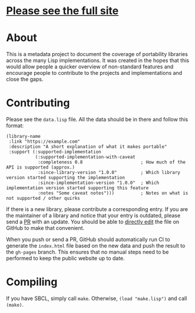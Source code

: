 # [Please see the full site](https://portability.cl/)

# About
This is a metadata project to document the coverage of portability libraries across the many Lisp implementations. It was created in the hopes that this would allow people a quicker overview of non-standard features and encourage people to contribute to the projects and implementations and close the gaps.

# Contributing
Please see the `data.lisp` file. All the data should be in there and follow this format:

``` Lisp
(library-name
 :link "https://example.com"
 :description "A short explanation of what it makes portable"
 :support (:supported-implementation
           (:supported-implementation-with-caveat
            :completeness 0.8                      ; How much of the API is supported (approx.)
            :since-library-version "1.0.0"         ; Which library version started supporting the implementation
            :since-implementation-version "1.0.0"  ; Which implementation version started supporting this feature
            :notes "Some caveat notes")))          ; Notes on what is not supported / other quirks
```

If there is a new library, please contribute a corresponding entry. If you are the maintainer of a library and notice that your entry is outdated, please send a [PR](https://github.com/Shinmera/portability/pulls) with an update. You should be able to [directly edit](https://github.com/Shinmera/portability/blob/master/data.lisp) the file on GitHub to make that convenient.

When you push or send a PR, GitHub should automatically run CI to generate the `index.html` file based on the new data and push the result to the `gh-pages` branch. This ensures that no manual steps need to be performed to keep the public website up to date.

# Compiling
If you have SBCL, simply call `make`. Otherwise, `(load "make.lisp")` and call `(make)`.
